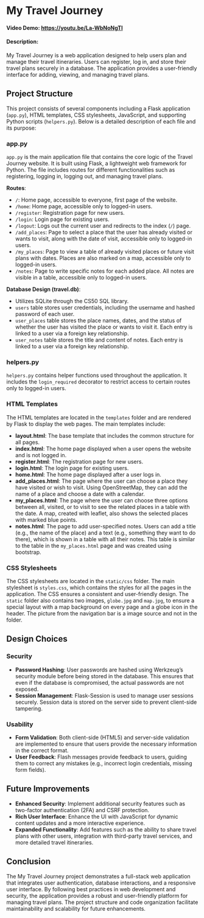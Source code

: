 # My Travel Journey
#### Video Demo:  https://youtu.be/La-WbNoNgTI
#### Description:
My Travel Journey is a web application designed to help users plan and manage their travel itineraries. Users can register, log in, and store their travel plans securely in a database. The application provides a user-friendly interface for adding, viewing, and managing travel plans.

## Project Structure
This project consists of several components including a Flask application (`app.py`), HTML templates, CSS stylesheets, JavaScript, and supporting Python scripts (`helpers.py`). Below is a detailed description of each file and its purpose:

### app.py
`app.py` is the main application file that contains the core logic of the Travel Journey website. It is built using Flask, a lightweight web framework for Python. The file includes routes for different functionalities such as registering, logging in, logging out, and managing travel plans.

**Routes**:
  - `/`: Home page, accessible to everyone, first page of the website.
  - `/home`: Home page, accessible only to logged-in users.
  - `/register`: Registration page for new users.
  - `/login`: Login page for existing users.
  - `/logout`: Logs out the current user and redirects to the index (`/`) page.
  - `/add_places`: Page to select a place that the user has already visited or wants to visit, along with the date of visit, accessible only to logged-in users.
  - `/my_places`: Page to view a table of already visited places or future visit plans with dates. Places are also marked on a map, accessible only to logged-in users.
  - `/notes`: Page to write specific notes for each added place. All notes are visible in a table, accessible only to logged-in users.

**Database Design (travel.db)**:
  - Utilizes SQLite through the CS50 SQL library.
  - `users` table stores user credentials, including the username and hashed password of each user.
  - `user_places` table stores the place names, dates, and the status of whether the user has visited the place or wants to visit it. Each entry is linked to a user via a foreign key relationship.
  - `user_notes` table stores the title and content of notes. Each entry is linked to a user via a foreign key relationship.

### helpers.py
`helpers.py` contains helper functions used throughout the application. It includes the `login_required` decorator to restrict access to certain routes only to logged-in users.

### HTML Templates
The HTML templates are located in the `templates` folder and are rendered by Flask to display the web pages. The main templates include:
- **layout.html**: The base template that includes the common structure for all pages.
- **index.html**: The home page displayed when a user opens the website and is not logged in.
- **register.html**: The registration page for new users.
- **login.html**: The login page for existing users.
- **home.html**: The home page displayed after a user logs in.
- **add_places.html**: The page where the user can choose a place they have visited or wish to visit. Using OpenStreetMap, they can add the name of a place and choose a date with a calendar.
- **my_places.html**: The page where the user can choose three options between all, visited, or to visit to see the related places in a table with the date. A map, created with leaflet, also shows the selected places with marked blue points.
- **notes.html**: The page to add user-specified notes. Users can add a title (e.g., the name of the place) and a text (e.g., something they want to do there), which is shown in a table with all their notes. This table is similar to the table in the `my_places.html` page and was created using bootstrap.

### CSS Stylesheets
The CSS stylesheets are located in the `static/css` folder. The main stylesheet is `styles.css`, which contains the styles for all the pages in the application. The CSS ensures a consistent and user-friendly design. The `static` folder also contains two images, `globe.jpg` and `map.jpg`, to ensure a special layout with a map background on every page and a globe icon in the header. The picture from the navigation bar is a image source and not in the folder.

## Design Choices
### Security
- **Password Hashing**: User passwords are hashed using Werkzeug’s security module before being stored in the database. This ensures that even if the database is compromised, the actual passwords are not exposed.
- **Session Management**: Flask-Session is used to manage user sessions securely. Session data is stored on the server side to prevent client-side tampering.

### Usability
- **Form Validation**: Both client-side (HTML5) and server-side validation are implemented to ensure that users provide the necessary information in the correct format.
- **User Feedback**: Flash messages provide feedback to users, guiding them to correct any mistakes (e.g., incorrect login credentials, missing form fields).

## Future Improvements
- **Enhanced Security**: Implement additional security features such as two-factor authentication (2FA) and CSRF protection.
- **Rich User Interface**: Enhance the UI with JavaScript for dynamic content updates and a more interactive experience.
- **Expanded Functionality**: Add features such as the ability to share travel plans with other users, integration with third-party travel services, and more detailed travel itineraries.

## Conclusion
The My Travel Journey project demonstrates a full-stack web application that integrates user authentication, database interactions, and a responsive user interface. By following best practices in web development and security, the application provides a robust and user-friendly platform for managing travel plans. The project structure and code organization facilitate maintainability and scalability for future enhancements.
